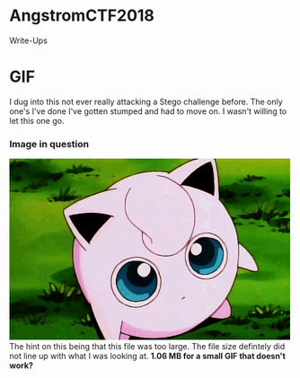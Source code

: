 # AngstromCTF2018
Write-Ups
# GIF
I dug into this not ever really attacking a Stego challenge before. The only one's I've done I've gotten stumped and had to move on. I wasn't willing to let this one go.
### Image in question
![alt text](https://github.com/BicNasty/AngstromCTF2018/blob/master/jiggs2.gif)  
The hint on this being that this file was too large. The file size defintely did not line up with what I was looking at. **1.06 MB for a small GIF that doesn't work?**
